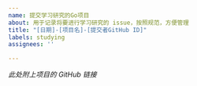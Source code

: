 ```yaml
---
name: 提交学习研究的Go项目
about: 用于记录将要进行学习研究的 issue，按照规范，方便管理
title: "[日期]-[项目名]-[提交者GitHub ID]"
labels: studying
assignees: ''

---
```


*此处附上项目的 GitHub 链接*
